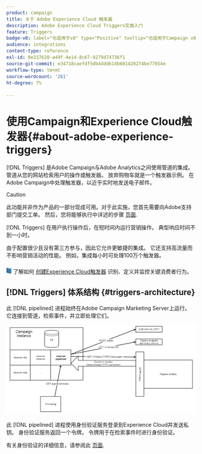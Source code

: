 ```yaml
---
product: campaign
title: 关于 Adobe Experience Cloud 触发器
description: Adobe Experience Cloud Triggers实施入门
feature: Triggers
badge-v8: label="也适用于v8" type="Positive" tooltip="也适用于Campaign v8"
audience: integrations
content-type: reference
exl-id: 0e337620-a49f-4e14-8c67-9279d74736f1
source-git-commit: e34718caefdf5db4ddd61db601420274be77054e
workflow-type: tm+mt
source-wordcount: '261'
ht-degree: 7%

---
```


# 使用Campaign和Experience Cloud触发器{#about-adobe-experience-triggers}

[!DNL Triggers] 是Adobe Campaign与Adobe Analytics之间使用管道的集成。 管道从您的网站检索用户的操作或触发器。 放弃购物车就是一个触发器示例。 在Adobe Campaign中处理触发器，以近乎实时地发送电子邮件。

>[!CAUTION]
>
>此功能并非作为产品的一部分现成可用。对于此实施，您首先需要向Adobe支持部门提交工单。 然后，您将能够执行中详述的步骤 [页面](../../integrations/using/configuring-pipeline.md#prerequisites).

[!DNL Triggers] 在用户执行操作后，在短时间内运行营销操作。 典型响应时间不到一小时。

由于配置很少且没有第三方参与，因此它允许更敏捷的集成。
它还支持高流量而不影响营销活动的性能。 例如，集成每小时可处理100万个触发器。

![](assets/do-not-localize/book.png) 了解如何 [创建Experience Cloud触发器](https://experienceleague.adobe.com/docs/experience-cloud/triggers/create.html) 识别、定义并监控关键消费者行为。

## [!DNL Triggers] 体系结构 {#triggers-architecture}

此 [!DNL pipelined] 进程始终在Adobe Campaign Marketing Server上运行。 它连接到管道，检索事件，并立即处理它们。

![](assets/triggers_2.png)

此 [!DNL pipelined] 进程使用身份验证服务登录到Experience Cloud并发送私钥。 身份验证服务返回一个令牌。 令牌用于在检索事件时进行身份验证。

有关身份验证的详细信息，请参阅此 [页面](../../integrations/using/configuring-adobe-io.md).
